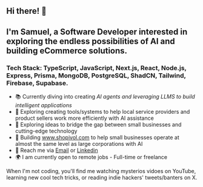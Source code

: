 ## Hi there! 👋

## I'm Samuel, a Software Developer interested in exploring the endless possibilities of AI and building eCommerce solutions.

### Tech Stack: TypeScript, JavaScript, Next.js, React, Node.js, Express, Prisma, MongoDB, PostgreSQL, ShadCN, Tailwind, Firebase, Supabase.

- 📚 Currently diving into creating *AI agents and leveraging LLMS to build intelligent applications*
- 🤖 Exploring creating tools/systems to help local service providers and product sellers work more efficiently with AI assistance
- 🧠 Exploring ideas to bridge the gap between small businesses and cutting-edge technology
- 🚀 Building www.shopivol.com to help small businesses operate at almost the same level as large corporations with AI
- 📧 Reach me via [Email](samuelibrahim3029@gmail.com) or [Linkedin](https://www.linkedin.com/in/samuelibrahim1/) 
- 🌍 I am currently open to remote jobs - Full-time or freelance

When I'm not coding, you'll find me watching mysterios vidoes on YouTube, learning new cool tech tricks, or reading indie hackers' tweets/banters on X. 

